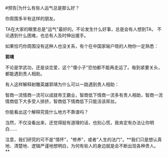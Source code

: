 #预告|为什么有些人运气总是那么好？  

你周围多半有这样的朋友。

TA在大家的眼里总是"运气"最好的。不论发生什么好事，总是会有人想到TA， 不论遇到什么困难，也总有人及时伸出援手。 

如果恰巧你周围没有这种人也没关系，有个在中国家喻户晓的人物你一定熟悉： 

**郭靖** 

不论是学武功，还是谈恋爱，这个"傻小子”恐怕都不能再走运了。毎到紧要关头，都能遇到贵人相助。 

有人这样解释射雕英雄郭靖为什么可以一路遇到贵人相助： 

智商一流情商一流可以成就帝王霸业，智商低下情商一流多有贵人相助，智商一流情商低下大多受人排挤，智商低下情商低下只能活该屌丝。

你能看出这个解释究竟什么地方不靠谱吗？ 

当然，不仅没看出来，还觉得挺有道理的话，也别心慌，我肯定有办法让你明白...... 

注意，我们研究的可不是"情怀"，"修养"，或者”人生的法门"。**我们只是想认真地、清楚地、逻辑严谨地想明白，为何有些人的身边就是会不断出现各种贵人。 **

